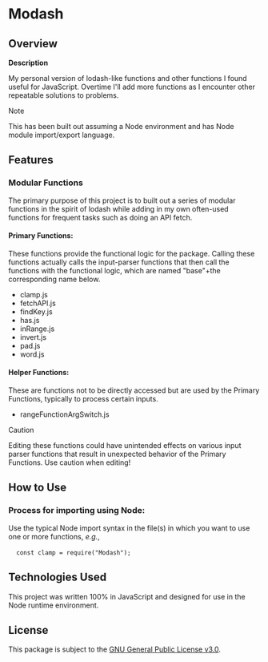 # Modash

## Overview

**Description**

<p>My personal version of lodash-like functions and other functions I found useful for JavaScript.  Overtime I'll add more functions as I encounter other repeatable solutions to problems.</p>

> [!NOTE]
> This has been built out assuming a Node environment and has Node module import/export language.

## Features

### Modular Functions

<p>The primary purpose of this project is to built out a series of modular functions in the spirit of lodash while adding in my own often-used functions for frequent tasks such as doing an API fetch. </p>

#### Primary Functions:

<p>These functions provide the functional logic for the package.  Calling these functions actually calls the input-parser functions that then call the functions with the functional logic, which are named "base"+the corresponding name below.</p>

- clamp.js
- fetchAPI.js
- findKey.js
- has.js
- inRange.js
- invert.js
- pad.js
- word.js

#### Helper Functions:

<p>These are functions not to be directly accessed but are used by the Primary Functions, typically to process certain inputs.</p>

- rangeFunctionArgSwitch.js

> [!CAUTION]
> Editing these functions could have unintended effects on various input parser functions that result in unexpected behavior of the Primary Functions. Use caution when editing!

## How to Use

### Process for importing using Node:

<p>Use the typical Node import syntax in the file(s) in which you want to use one or more functions, <i>e.g.</i>, </p>

&nbsp;&nbsp;&nbsp;&nbsp;`const clamp = require("Modash");`

## Technologies Used

This project was written 100% in JavaScript and designed for use in the Node runtime environment.

## License

This package is subject to the [GNU General Public License v3.0](https://raw.githubusercontent.com/MartinLBeacham/Modash/main/LICENSE).
